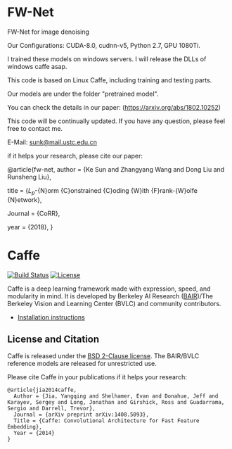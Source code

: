 # FW-Net
FW-Net for image denoising

Our Configurations: CUDA-8.0, cudnn-v5, Python 2.7, GPU 1080Ti.

I trained these models on windows servers. I will release the DLLs of windows caffe asap.

This code is based on Linux Caffe, including training and testing parts.

Our models are under the folder "pretrained model".

You can check the details in our paper: (https://arxiv.org/abs/1802.10252)

This code will be continually updated.
If you have any question, please feel free to contact me.

E-Mail: sunk@mail.ustc.edu.cn

if it helps your research, please cite our paper:

@article{fw-net,
  author = {Ke Sun and Zhangyang Wang and Dong Liu and Runsheng Liu},
  
  title = {${L}_p$-{N}orm {C}onstrained {C}oding {W}ith {F}rank-{W}olfe {N}etwork},
  
  Journal = {CoRR},
  
  year = {2018},
}

# Caffe

[![Build Status](https://travis-ci.org/BVLC/caffe.svg?branch=master)](https://travis-ci.org/BVLC/caffe)
[![License](https://img.shields.io/badge/license-BSD-blue.svg)](LICENSE)

Caffe is a deep learning framework made with expression, speed, and modularity in mind.
It is developed by Berkeley AI Research ([BAIR](http://bair.berkeley.edu))/The Berkeley Vision and Learning Center (BVLC) and community contributors.

- [Installation instructions](http://caffe.berkeleyvision.org/installation.html)

## License and Citation

Caffe is released under the [BSD 2-Clause license](https://github.com/BVLC/caffe/blob/master/LICENSE).
The BAIR/BVLC reference models are released for unrestricted use.

Please cite Caffe in your publications if it helps your research:

    @article{jia2014caffe,
      Author = {Jia, Yangqing and Shelhamer, Evan and Donahue, Jeff and Karayev, Sergey and Long, Jonathan and Girshick, Ross and Guadarrama, Sergio and Darrell, Trevor},
      Journal = {arXiv preprint arXiv:1408.5093},
      Title = {Caffe: Convolutional Architecture for Fast Feature Embedding},
      Year = {2014}
    }

